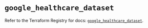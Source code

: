 # `google_healthcare_dataset`

Refer to the Terraform Registry for docs: [`google_healthcare_dataset`](https://registry.terraform.io/providers/hashicorp/google/6.22.0/docs/resources/healthcare_dataset).

